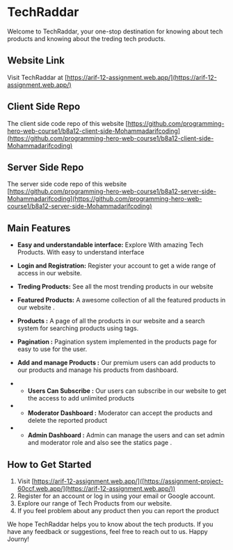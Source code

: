 # TechRaddar

Welcome to TechRaddar, your one-stop destination for knowing about tech products and knowing about the treding tech products.

## Website Link

Visit TechRaddar at [https://arif-12-assignment.web.app/](https://arif-12-assignment.web.app/)


## Client Side Repo 

The client side code repo of this website [https://github.com/programming-hero-web-course1/b8a12-client-side-Mohammadarifcoding](https://github.com/programming-hero-web-course1/b8a12-client-side-Mohammadarifcoding)


## Server Side Repo

The server side code repo of this website [https://github.com/programming-hero-web-course1/b8a12-server-side-Mohammadarifcoding](https://github.com/programming-hero-web-course1/b8a12-server-side-Mohammadarifcoding)



## Main Features

- **Easy and understandable interface:** Explore With amazing Tech Products. With easy to understand interface

- **Login and Registration:** Register your account to get a wide range of access in our website.

- **Treding Products:** See all the most trending products in our website 

- **Featured Products:** A awesome collection of all the featured products in our website .

- **Products :** A page of all the products in our website and a search system for searching products using tags.

- **Pagination :** Pagination system implemented in the products page for easy to use for the user.

- **Add and manage Products :** Our premium users can add products to our products and manage his products from dashboard.

- - **Users Can Subscribe :** Our users can subscribe in our website to get the access to add unlimited products
 
- - **Moderator Dashboard  :** Moderator can accept the products and delete the reported product
 
- - **Admin Dashboard  :** Admin can manage the users and can set admin and moderator role and also see the statics page .


## How to Get Started

1. Visit [https://arif-12-assignment.web.app/]([https://assignment-project-60ccf.web.app/](https://arif-12-assignment.web.app/))
2. Register for an account or log in using your email or Google account.
3. Explore our range of Tech Products from our  website.
4. If you feel problem about any product then you can report the product

We hope TechRaddar helps you to know about the tech products. If you have any feedback or suggestions, feel free to reach out to us. Happy Journy!
